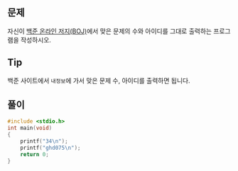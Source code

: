 ## 문제

자신이 [백준 온라인 저지(BOJ)](https://www.acmicpc.net)에서 맞은 문제의 수와 아이디를 그대로 출력하는 프로그램을 작성하시오.

## Tip

백준 사이트에서 `내정보`에 가서 맞은 문제 수, 아이디를 출력하면 됩니다.

## 풀이
```c
#include <stdio.h>
int main(void)
{
	printf("34\n");
	printf("ghd075\n");
	return 0;
}
```
